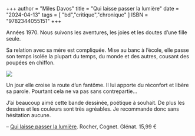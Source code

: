 +++
author = "Miles Davos"
title = "Qui laisse passer la lumière"
date = "2024-04-13"
tags = [
    "bd","critique","chronique"
]
ISBN = "9782344055151"
+++

Années 1970. Nous suivons les aventures, les joies et les doutes d’une fille seule.

Sa relation avec sa mère est compliquée. Mise au banc à l’école, elle passe son temps isolée la plupart du temps, du monde et des autres, cousant des poupées en chiffon.

![](/images/qui-laisse-passer-la-lumiere.jpeg)

Un jour elle croise la route d’un fantôme. Il lui apporte du réconfort et libère sa parole. Pourtant cela ne va pas sans contrepartie…

J’ai beaucoup aimé cette bande dessinée, poétique à souhait. De plus les dessins et les couleurs sont très agréables. Je recommande donc sans hésitation aucune.

 –
 [Qui laisse passer la lumière](https://www.glenat.com/hors-collection-glenat-bd/qui-laisse-passer-la-lumiere-9782344055151). Rocher, Cognet. Glénat. 15,99 €
